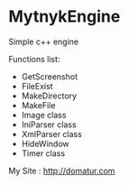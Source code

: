 # MytnykEngine
Simple c++ engine

Functions list:
* GetScreenshot
* FileExist
* MakeDirectory
* MakeFile
* Image class
* IniParser class
* XmlParser class
* HideWindow
* Timer class

My Site : http://domatur.com
